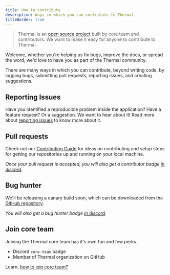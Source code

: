 ```yaml
---
title: How to contribute
description: Ways in which you can contribute to Thermal.
titleBorder: true
---
```


> Thermal is an [open source project](https://github.com/gitthermal/thermal) built by core team and contributors. We want to make it easy for anyone to contribute to Thermal.

Welcome, whether you're helping us fix bugs, improve the docs, or spread the word, we'd love to have you as part of the Thermal community.

There are many ways in which you can contribute, beyond writing code, by logging bugs, submitting pull requests, reporting issues, and creating suggestions.

## Reporting Issues

Have you identified a reproducible problem inside the application? Have a feature request? Or a suggestion. We want to hear about it! Read more about [reporting issues](/docs/reporting-issue/) to know more about it.

## Pull requests

Check out our [Contributing Guide](/docs/contribution-guide/) for ideas on contributing and setup steps for getting our repositories up and running on your local machine.

*Once your pull request is accepted, you will also get a contributor badge [in discord](https://discord.gg/spyxbGt).*

## Bug hunter

We'll be releasing a canary build soon, which can be downloaded from the [GitHub repository](https://github.com/gitthermal/thermal/).

_You will also get a bug hunter badge [in discord](https://discord.gg/spyxbGt)._

## Join core team

Joining the Thermal core team has it's own fun and few perks.

- Discord `core-team` badge
- Member of Thermal organization on GitHub

Learn, [how to join core team?](/docs/how-to-join-core-team/)
